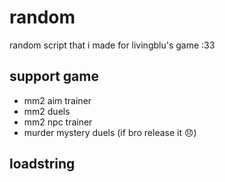 # random
random script that i made for livingblu's game :33
## support game
- mm2 aim trainer
- mm2 duels
- mm2 npc trainer
- murder mystery duels (if bro release it 😞)
## loadstring
